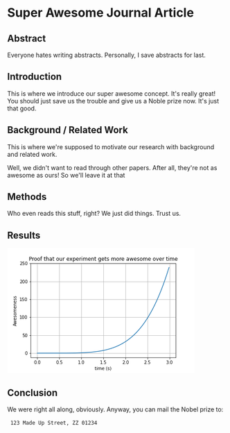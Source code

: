 # Super Awesome Journal Article

## Abstract
Everyone hates writing abstracts. Personally, I save abstracts for last. 

## Introduction

This is where we introduce our super awesome concept. It's really great! You should just save us the trouble and give us a Noble prize now. It's just that good.

## Background / Related Work

This is where we're supposed to motivate our research with background and related work. 

Well, we didn't want to read through other papers. After all, they're not as awesome as ours! So we'll leave it at that

## Methods

Who even reads this stuff, right? We just did things. Trust us.

## Results
![alt text](awesome.png)


## Conclusion

We were right all along, obviously. Anyway, you can mail the Nobel prize to:

```
 123 Made Up Street, ZZ 01234
```

